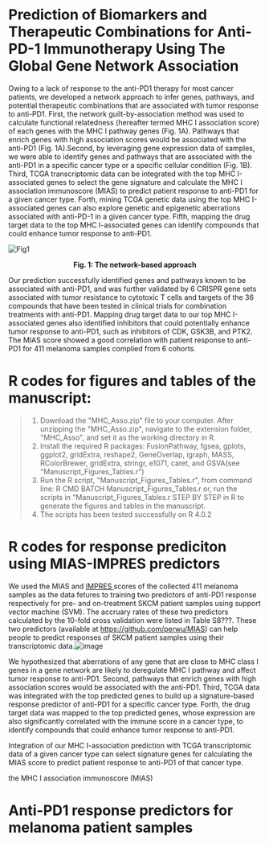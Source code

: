 # Prediction of Biomarkers and Therapeutic Combinations for Anti-PD-1 Immunotherapy Using The Global Gene Network Association
Owing to a lack of response to the anti-PD1 therapy for most cancer patients, we developed a network approach to infer genes, pathways, and potential therapeutic combinations that are associated  with tumor response to anti-PD1. First, the network guilt-by-association method was used to calculate functional relatedness (hereafter termed MHC I association score) of each genes with the MHC I pathway genes (Fig. 1A). Pathways that enrich genes with high association scores would be associated with the anti-PD1 (Fig. 1A).Second, by leveraging gene expression data of samples, we were able to identify genes and pathways that are associated with the anti-PD1 in a specific cancer type or a specific cellular condition (Fig. 1B). Third, TCGA transcriptomic data can be integrated with the top MHC I-associated genes to select the gene signature and calculate the MHC I association immunoscore (MIAS) to predict patient response to anti-PD1 for a given cancer type. Forth, mining TCGA genetic data using the top MHC I-associated genes can also explore genetic and epigenetic aberrations associated with anti-PD-1 in a given cancer type. Fifth, mapping the drug target data to the top MHC I-associated genes can identify compounds that could enhance tumor response to anti-PD1.

![Fig1](https://user-images.githubusercontent.com/14062661/132103710-29d3e762-5e4a-4c30-85d0-a3a086f9a131.jpeg)
<p align="center">
<b>Fig. 1: The network-based approach</b><br>
</p>

Our prediction successfully identified genes and pathways known to be associated with anti-PD1, and was further validated by 6 CRISPR gene sets associated with tumor resistance to cytotoxic T cells and targets of the 36 compounds that have been tested in clinical trials for combination treatments with anti-PD1. Mapping drug target data to our top MHC I-associated genes also identified inhibitors that could potentially enhance tumor response to anti-PD1, such as inhibitors of CDK, GSK3B, and PTK2. The MIAS score showed a good correlation with patient response to anti-PD1 for 411 melanoma samples complied from 6 cohorts. 


# R codes for figures and tables of the manuscript: 
>1. Download the "MHC_Asso.zip" file to your computer. After unzipping the "MHC_Asso.zip", navigate to the extension folder, "MHC_Asso", and set it as the working directory in R. <br />
>2. Install the required R packages: FusionPathway, fgsea, gplots, ggplot2, gridExtra, reshape2, GeneOverlap, igraph, MASS, RColorBrewer, gridExtra, stringr, e1071, caret, and GSVA(see "Manuscript_Figures_Tables.r") <br />
>3. Run the R script, "Manuscript_Figures_Tables.r", from command line: R CMD BATCH Manuscript_Figures_Tables.r or, run the scripts in "Manuscript_Figures_Tables.r STEP BY STEP in R to generate the figures and tables in the manuscript.  <br />
>4. The scripts has been tested successfully on R 4.0.2 <br />

# R codes for response prediciton using MIAS-IMPRES predictors
We used the MIAS and <a href="https://www.nature.com/articles/s41591-019-0671-4">IMPRES </a> scores of the collected 411 melanoma samples as the data fetures to training two predictors of anti-PD1 response respectively for pre- and on-treatment SKCM patient samples using support vector machine (SVM). The accruary rates of these two predictors calculated by the 10-fold cross validation were listed in Table S8???. These two predictors (available at https://github.com/perwu/MIAS) can help people to predict responses of SKCM patient samples using their transcriptomic data.![image](https://user-images.githubusercontent.com/14062661/132107074-bac2fe23-f7c2-48b5-ae42-d932805cd00f.png)






We hypothesized that aberrations of any gene that are close to MHC class I genes in a gene network are likely to deregulate MHC I pathway and affect tumor response to anti-PD1. Second, pathways that enrich genes with high association scores would be associated with the anti-PD1. Third, TCGA data was integrated with the top predicted genes to build up a signature-based response predictor of anti-PD1 for a specific cancer type. Forth, the drug target data was mapped to the top predicted genes, whose expression are also significantly correlated with the immune score in a cancer type, to identify compounds that could enhance tumor response to anti-PD1.


Integration of our MHC I-association prediction with TCGA transcriptomic data of a given cancer type can select signature genes for calculating the MIAS score to predict patient response to anti-PD1 of that cancer type. 





the MHC I association immunoscore (MIAS) 




# Anti-PD1 response predictors for melanoma patient samples 







